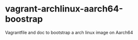 # vagrant-archlinux-aarch64-boostrap
Vagrantfile and doc to bootstrap a arch linux image on Aarch64
